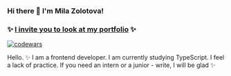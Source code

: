 ### Hi there 👋  I'm Mila Zolotova! 
### ✨ [I invite you to look at my portfolio](https://milanick.github.io/) ✨
[![codewars](https://www.codewars.com/users/MilaNick/badges/small?theme=dark)](https://www.codewars.com/users/MilaNick)  

Hello. ✨ I am a frontend developer.  I am currently studying TypeScript. I feel a lack of practice. If you need an intern or a junior - write, I will be glad ✨

<!--
**MilaNick/MilaNick** is a ✨ _special_ ✨ repository because its `README.md` (this file) appears on your GitHub profile.

Here are some ideas to get you started:

- 🔭 I’m currently working on ...
- 🌱 I’m currently learning ...
- 👯 I’m looking to collaborate on ...
- 🤔 I’m looking for help with ...
- 💬 Ask me about ...
- 📫 How to reach me: ...
- 😄 Pronouns: ...
- ⚡ Fun fact: ...
-->
